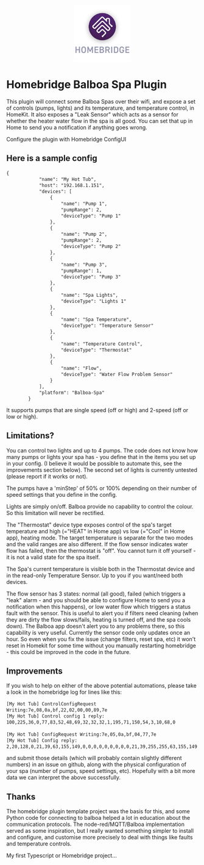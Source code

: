 
<p align="center">

<img src="https://github.com/homebridge/branding/raw/master/logos/homebridge-wordmark-logo-vertical.png" width="150">

</p>


# Homebridge Balboa Spa Plugin

This plugin will connect some Balboa Spas over their wifi, and expose a set of controls (pumps, lights) and its temperature, and temperature control, in HomeKit.  It also exposes a "Leak Sensor" which acts as a sensor for whether the heater water flow in the spa is all good.  You can set that up in Home to send you a notification if anything goes wrong.

Configure the plugin with Homebridge ConfigUI

## Here is a sample config

```
{
            "name": "My Hot Tub",
            "host": "192.168.1.151",
            "devices": [
                {
                    "name": "Pump 1",
                    "pumpRange": 2,
                    "deviceType": "Pump 1"
                },
                {
                    "name": "Pump 2",
                    "pumpRange": 2,
                    "deviceType": "Pump 2"
                },
                {
                    "name": "Pump 3",
                    "pumpRange": 1,
                    "deviceType": "Pump 3"
                },
                {
                    "name": "Spa Lights",
                    "deviceType": "Lights 1"
                },
                {
                    "name": "Spa Temperature",
                    "deviceType": "Temperature Sensor"
                },
                {
                    "name": "Temperature Control",
                    "deviceType": "Thermostat"
                },
                {
                    "name": "Flow",
                    "deviceType": "Water Flow Problem Sensor"
                }
            ],
            "platform": "Balboa-Spa"
        }
```

It supports pumps that are single speed (off or high) and 2-speed (off or low or high).

## Limitations?

You can control two lights and up to 4 pumps. The code does not know how many pumps or lights your spa has - you define that in the items you set up in your config. (I believe it would be possible to automate this, see the improvements section below).
The second set of lights is currently untested (please report if it works or not).

The pumps have a 'minStep' of 50% or 100% depending on their number of speed settings that you define in the config.

Lights are simply on/off.  Balboa provide no capability to control the colour.  So this limitation will never be rectified.

The "Thermostat" device type exposes control of the spa's target temperature and high (="HEAT" in Home app) vs low (="Cool" in Home app), heating mode.  The target temperature is separate for the two modes
and the valid ranges are also different.  If the flow sensor indicates water flow has failed, then the thermostat is "off".  You cannot turn it off yourself - it is not a valid state for the spa itself.

The Spa's current temperature is visible both in the Thermostat device and in the read-only Temperature Sensor. Up to you if you want/need both devices.

The flow sensor has 3 states: normal (all good), failed (which triggers a "leak" alarm - and you should be able to configure Home to send you a notification when this happens), or low water flow which triggers a status fault with the sensor.  This is useful to alert you if filters need cleaning (when they are dirty the flow slows/fails, heating is turned off, and the spa cools down).  The Balboa app doesn't alert you to any problems there, so this capability is very useful. Currently the sensor code only updates once an hour.  So even when you fix the issue (change filters, reset spa, etc) it won't reset in Homekit for some time without you manually restarting homebridge - this could be improved in the code in the future.

## Improvements

If you wish to help on either of the above potential automations, please take a look in the homebridge log for lines like this:

```
[My Hot Tub] ControlConfigRequest Writing:7e,08,0a,bf,22,02,00,00,89,7e
[My Hot Tub] Control config 1 reply: 100,225,36,0,77,83,52,48,69,32,32,32,1,195,71,150,54,3,10,68,0

[My Hot Tub] ConfigRequest Writing:7e,05,0a,bf,04,77,7e
[My Hot Tub] Config reply: 2,20,128,0,21,39,63,155,149,0,0,0,0,0,0,0,0,0,21,39,255,255,63,155,149
```

and submit those details (which will probably contain slightly different numbers) in an issue on github, along with the physical configuration of your spa (number of pumps, speed settings, etc). Hopefully with a bit more data we can interpret the above successfully.

## Thanks

The homebridge plugin template project was the basis for this, and some Python code for connecting to balboa helped a lot in education about the communication protocols.  The node-red/MQTT/Balboa implementation served as some inspiration, but I really wanted something simpler to install and configure, and customise more precisely to deal with things like faults and temperature controls.

My first Typescript or Homebridge project...